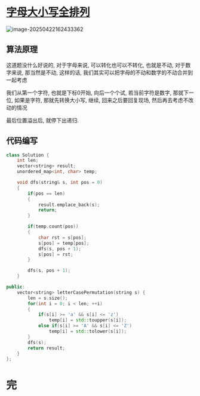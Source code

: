 # [字母大小写全排列](https://leetcode.cn/problems/letter-case-permutation/)

![image-20250422162433362](https://md-wind.oss-cn-nanjing.aliyuncs.com/md/20250422162433449.png)

## 算法原理

这道题没什么好说的, 对于字母来说, 可以转化也可以不转化, 也就是不动, 对于数字来说, 那当然是不动, 这样的话, 我们其实可以把字母的不动和数字的不动合并到一起考虑

我们从第一个字符, 也就是下标0开始, 向后一个个试, 若当前字符是数字, 那就下一位, 如果是字符, 那就先转换大小写, 继续, 回来之后要回复现场, 然后再去考虑不改动的情况

最后位置溢出后, 就停下出递归.

## 代码编写

```cpp
class Solution {
    int len;
    vector<string> result;
    unordered_map<int, char> temp;

    void dfs(string& s, int pos = 0)
    {
        if(pos == len)
        {
            result.emplace_back(s);
            return;
        }

        if(temp.count(pos))
        {
            char rst = s[pos];
            s[pos] = temp[pos];
            dfs(s, pos + 1);
            s[pos] = rst;
        }

        dfs(s, pos + 1);
    }

public:
    vector<string> letterCasePermutation(string s) {
        len = s.size();
        for(int i = 0; i < len; ++i)
        {
            if(s[i] >= 'a' && s[i] <= 'z')
                temp[i] = std::toupper(s[i]);
            else if(s[i] >= 'A' && s[i] <= 'Z')
                temp[i] = std::tolower(s[i]);
        }
        dfs(s);
        return result;
    }
};
```

 # 完

